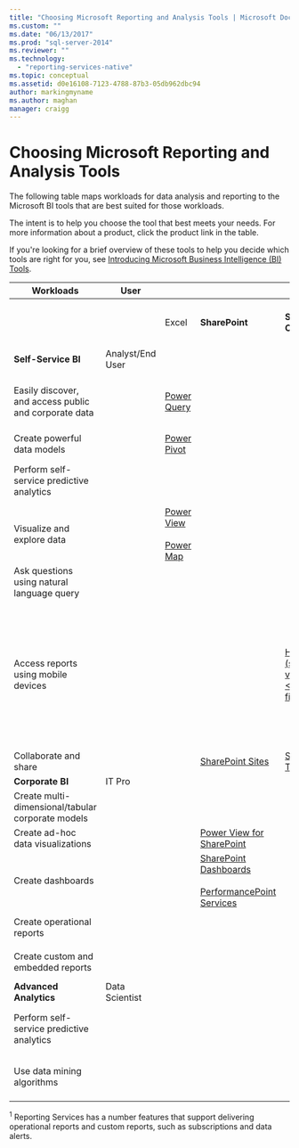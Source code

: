 ```yaml
---
title: "Choosing Microsoft Reporting and Analysis Tools | Microsoft Docs"
ms.custom: ""
ms.date: "06/13/2017"
ms.prod: "sql-server-2014"
ms.reviewer: ""
ms.technology: 
  - "reporting-services-native"
ms.topic: conceptual
ms.assetid: d0e16108-7123-4788-87b3-05db962dbc94
author: markingmyname
ms.author: maghan
manager: craigg
---
```

# Choosing Microsoft Reporting and Analysis Tools
  The following table maps workloads for data analysis and reporting to the Microsoft BI tools that are best suited for those workloads.  
  
 The intent is to help you choose the tool that best meets your needs. For more information about a product, click the product link in the table.  
  
 If you're looking for a brief overview of these tools to help you decide which tools are right for you, see [Introducing Microsoft Business Intelligence (BI) Tools](http://msdn.microsoft.com/library/dn655131.aspx).  
  
|Workloads|User|||BI Tools|||  
|---------------|----------|-|-|--------------|-|-|  
|||Excel|**SharePoint**|**SharePoint Online**|**Power BI for Office 365**|**SQL Server**|  
|**Self-Service BI**|Analyst/End User||||||  
|Easily discover, and access public and corporate data||[Power Query](http://go.microsoft.com/fwlink/p/?LinkId=391845)|||[Data Catalog](http://go.microsoft.com/fwlink/p/?LinkId=391855)<br /><br /> [Admin Center](http://go.microsoft.com/fwlink/p/?LinkId=391856)||  
|Create powerful data models||[Power Pivot](http://go.microsoft.com/fwlink/p/?LinkId=391846)|||||  
|Perform self-service predictive analytics||||||[Data Mining Add-Ins for Excel](http://msdn.microsoft.com/library/dn282385\(v=sql.120\).aspx)|  
|Visualize and explore data||[Power View](http://go.microsoft.com/fwlink/p/?LinkId=391847)<br /><br /> [Power Map](http://go.microsoft.com/fwlink/p/?LinkId=391848)|||||  
|Ask questions using natural language query|||||[Q & A](http://go.microsoft.com/fwlink/p/?LinkId=391857)||  
|Access reports using mobile devices||||[HTML 5 (supports viewing <10MB files)](http://go.microsoft.com/fwlink/p/?LinkId=391853)|[HTML 5 (supports viewing <250MB)](http://go.microsoft.com/fwlink/p/?LinkId=391854)<br /><br /> [Power BI for Windows app](https://support.office.com/article/Power-BI-for-Windows-app-6e4145b4-e882-4134-a89c-66e54cc5c8eb?ui=en-US&rs=en-US&ad=US)<br /><br /> [iPad app for Power BI](http://support.powerbi.com/knowledgebase/articles/467172-get-started-with-the-ipad-app-for-power-bi-preview)||  
|Collaborate and share|||[SharePoint Sites](http://go.microsoft.com/fwlink/p/?LinkId=391849)|[SharePoint Team Sites](http://go.microsoft.com/fwlink/p/?LinkId=391850)|[Power BI Sites](http://go.microsoft.com/fwlink/p/?LinkId=391852)||  
|**Corporate BI**|IT Pro||||||  
|Create multi-dimensional/tabular corporate models||||||[Analysis Services](../analysis-services/analysis-services.md)|  
|Create ad-hoc data visualizations|||[Power View for SharePoint](http://go.microsoft.com/fwlink/p/?LinkId=391858)||||  
|Create dashboards|||[SharePoint Dashboards](http://go.microsoft.com/fwlink/p/?LinkId=391859)<br /><br /> [PerformancePoint Services](http://technet.microsoft.com/library/ee424392.aspx)||||  
|Create operational reports||||||<sup>1</sup> [Reporting Services](create-deploy-and-manage-mobile-and-paginated-reports.md)|  
|Create custom and embedded reports||||||<sup>1</sup> [Reporting Services](create-deploy-and-manage-mobile-and-paginated-reports.md)|  
|**Advanced Analytics**|Data Scientist||||||  
|Perform self-service predictive analytics||||||[Data Mining Add-Ins for Excel](http://msdn.microsoft.com/library/dn282385\(v=sql.120\).aspx)|  
|Use data mining algorithms||||||[Data Mining in Analysis Services](http://technet.microsoft.com/library/bb510516\(v=sql.120\).aspx)|  
  
 <sup>1</sup> Reporting Services has a number features that support delivering operational reports and custom reports, such as subscriptions and data alerts.  
  
  
